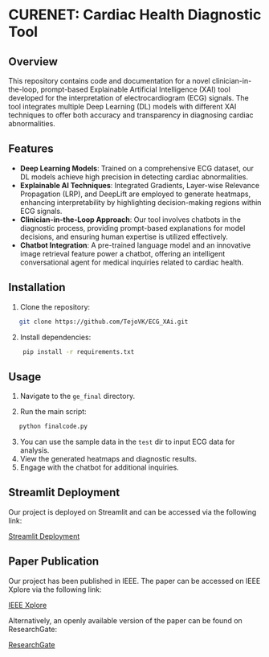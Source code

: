 # CURENET: Cardiac Health Diagnostic Tool

## Overview
This repository contains code and documentation for a novel clinician-in-the-loop, prompt-based Explainable Artificial Intelligence (XAI) tool developed for the interpretation of electrocardiogram (ECG) signals. The tool integrates multiple Deep Learning (DL) models with different XAI techniques to offer both accuracy and transparency in diagnosing cardiac abnormalities.

## Features
- **Deep Learning Models**: Trained on a comprehensive ECG dataset, our DL models achieve high precision in detecting cardiac abnormalities.
- **Explainable AI Techniques**: Integrated Gradients, Layer-wise Relevance Propagation (LRP), and DeepLift are employed to generate heatmaps, enhancing interpretability by highlighting decision-making regions within ECG signals.
- **Clinician-in-the-Loop Approach**: Our tool involves chatbots in the diagnostic process, providing prompt-based explanations for model decisions, and ensuring human expertise is utilized effectively.
- **Chatbot Integration**: A pre-trained language model and an innovative image retrieval feature power a chatbot, offering an intelligent conversational agent for medical inquiries related to cardiac health.

## Installation
1. Clone the repository:
```bash
   git clone https://github.com/TejoVK/ECG_XAi.git
   ```
2. Install dependencies:
```bash
    pip install -r requirements.txt
```

## Usage
1. Navigate to the `ge_final` directory.

2. Run the main script:

```bash
   python finalcode.py
```
3. You can use the sample data in the `test` dir to input ECG data for analysis.
4. View the generated heatmaps and diagnostic results.
5. Engage with the chatbot for additional inquiries.

## Streamlit Deployment

Our project is deployed on Streamlit and can be accessed via the following link:

[Streamlit Deployment](https://ecgxai-8ifypubpj9o4qgptjjq9lm.streamlit.app/)

## Paper Publication

Our project has been published in IEEE. The paper can be accessed on IEEE Xplore via the following link:

[IEEE Xplore](https://ieeexplore.ieee.org/document/10442356)

Alternatively, an openly available version of the paper can be found on ResearchGate:

[ResearchGate](https://www.researchgate.net/publication/378571216_CureNet_Improving_Explainability_of_AI_Diagnosis_Using_Custom_Large_Language_Models?_tp=eyJjb250ZXh0Ijp7ImZpcnN0UGFnZSI6ImhvbWUiLCJwYWdlIjoicHJvZmlsZSIsInByZXZpb3VzUGFnZSI6ImhvbWUiLCJwb3NpdGlvbiI6InBhZ2VDb250ZW50In19)

